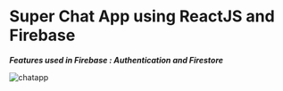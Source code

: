# Super Chat App using ReactJS and Firebase

***Features used in Firebase : Authentication and Firestore***

![chatapp](https://user-images.githubusercontent.com/44310675/112368793-77d71480-8d01-11eb-85c3-891f49cd3472.gif)




